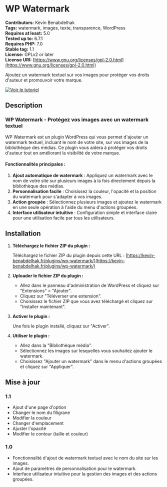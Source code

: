 # WP Watermark

**Contributors:** Kevin Benabdelhak  
**Tags:** watermark, images, texte, transparence, WordPress  
**Requires at least:** 5.0  
**Tested up to:** 6.7.1  
**Requires PHP:** 7.0  
**Stable tag:** 1.1   
**License:** GPLv2 or later  
**License URI:** [https://www.gnu.org/licenses/gpl-2.0.html](https://www.gnu.org/licenses/gpl-2.0.html)

Ajoutez un watermark textuel sur vos images pour protéger vos droits d'auteur et promouvoir votre marque.

[![Voir le tutoriel](https://img.youtube.com/vi/QoGo1wRtJNk/maxresdefault.jpg)](https://www.youtube.com/watch?v=QoGo1wRtJNk)

## Description

### WP Watermark - Protégez vos images avec un watermark textuel

WP Watermark est un plugin WordPress qui vous permet d'ajouter un watermark textuel, incluant le nom de votre site, sur vos images de la bibliothèque des médias. Ce plugin vous aidera à protéger vos droits d'auteur tout en améliorant la visibilité de votre marque.

#### Fonctionnalités principales :

1. **Ajout automatique de watermark** : Appliquez un watermark avec le nom de votre site sur plusieurs images à la fois directement depuis la bibliothèque des médias.
2. **Personnalisation facile** : Choisissez la couleur, l'opacité et la position du watermark pour s'adapter à vos images.
3. **Action groupée** : Sélectionnez plusieurs images et ajoutez le watermark en une seule opération à l'aide du menu d'actions groupées.
4. **Interface utilisateur intuitive** : Configuration simple et interface claire pour une utilisation facile par tous les utilisateurs.

## Installation

1. **Téléchargez le fichier ZIP du plugin :**

   Téléchargez le fichier ZIP du plugin depuis cette URL : [https://kevin-benabdelhak.fr/plugins/wp-watermark/](https://kevin-benabdelhak.fr/plugins/wp-watermark/)

2. **Uploader le fichier ZIP du plugin :**

   - Allez dans le panneau d'administration de WordPress et cliquez sur "Extensions" > "Ajouter".
   - Cliquez sur "Téléverser une extension".
   - Choisissez le fichier ZIP que vous avez téléchargé et cliquez sur "Installer maintenant".

3. **Activer le plugin :**

   Une fois le plugin installé, cliquez sur "Activer".

4. **Utiliser le plugin :**

   - Allez dans la "Bibliothèque média".
   - Sélectionnez les images sur lesquelles vous souhaitez ajouter le watermark.
   - Choisissez "Ajouter un watermark" dans le menu d'actions groupées et cliquez sur "Appliquer".

## Mise à jour

### 1.1
* Ajout d'une page d'option
* Changer le nom du filigrane
* Modifier la couleur
* Changer d'emplacement
* Ajuster l'opacité
* Modifier le contour (taille et couleur)

### 1.0

* Fonctionnalité d'ajout de watermark textuel avec le nom du site sur les images.
* Ajout de paramètres de personnalisation pour le watermark.
* Interface utilisateur intuitive pour la gestion des images et des actions groupées.
